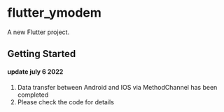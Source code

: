# flutter_ymodem

A new Flutter project.

## Getting Started




#### update july 6 2022

1. Data transfer between Android and IOS via MethodChannel has been completed
2. Please check the code for details

